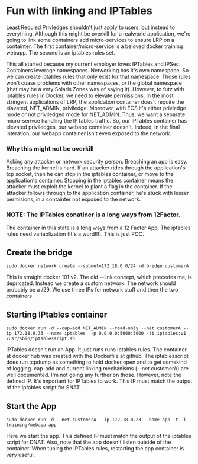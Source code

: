 # Fun with linking and IPTables
Least Requied Privledges shouldn't just apply to users, but instead to everything. Although this might be overkill for a realworld application, we're going to link some containers add micro-services to ensure LRP on a containter. The first container/micro-service is a beloved docker training webapp. The second is an iptables rules set.

This all started because my current employer loves IPTables and IPSec. Containers leverage namespaces. Networking has it's own namespace. So we can create iptables rules that only exist for that namespace. Those rules won't cuase problems with other namespaces, or  the global namespace (that may be a very Solaris Zones way of saying it). However, to futz with iptables rules in Docker, we need to elevate permissions. In the most stringent applications of LRP, the application  container does't require the elavated, NET_ADMIN, priviledge. Moreover, with ECS it's either privledge mode or not priviledged mode for NET_ADMIN.  Thus, we want a separate micro-serivce handling the IPTables traffic. So, our IPTables container has elevated priviledges, our webapp container doesn't. Indeed, in the final interation, our webapp container isn't even exposed to the network.

### Why this might not be overkill
Asking any attacker or network security person. Breaching an app is easy. Breaching the kernel is hard. If an attacker rides through the application's tcp socket, then he can stop in  the iptables container, or  move to the application's container. Stopping in the iptables container means the attacker must exploit the kernel to plant a flag in the container. If the attacker follows through to the application container, he's stuck with lesser permisions, in a containter not exposed to the  network.

### NOTE: The IPTables conatiner is a long ways from 12Factor.
The container in this state is a long ways from a 12 Facter App. The iptables rules need variablization (It's a word!!!). This is just POC.

## Create the bridge
```
sudo docker network create --subnet=172.18.0.0/24 -d bridge customerA
```
This is straight docker 101 v2. The old --link concept, which precedes me, is depricated. Instead we create a custom network. The network should probably be a /29. We use three IPs for network stuff and then the two containers.

## Starting IPtables container
```
sudo docker run -d --cap-add NET_ADMIN --read-only --net customerA --ip 172.18.0.33 --name iptables  -p 0.0.0.0:5000:5000 -ti iptables:v1 /usr/sbin/iptablessript.sh
```
IPTables doesn't run an App. It just runs runs iptables rules. The container at docker hub was created with the Dockerfile at github. The iptablesscript does run tcpdump as something to hold docker open and to get somekind of logging.
cap-add and current linking mechanisms (--net customerA) are well documented. I'm not going any further on those. However, note the defined IP. It's important for IPTables to work. This IP must match the output of the iptables script for SNAT.
## Start the App
```
sudo docker run -d --net customerA --ip 172.18.0.23 --name app -t -i training/webapp app
```
Here we start the app. This defined IP must match the output of the iptables script for DNAT. Also, note that the app doesn't listen outside of the container. When tuning the IPTables rules, restarting the app container is very useful.


